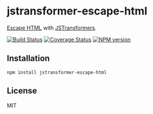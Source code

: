 # jstransformer-escape-html

[Escape HTML](https://github.com/component/escape-html) with [JSTransformers](http://github.com/jstransformers).

[![Build Status](https://img.shields.io/travis/jstransformers/jstransformer-escape-html/master.svg)](https://travis-ci.org/jstransformers/jstransformer-escape-html)
[![Coverage Status](https://img.shields.io/coveralls/jstransformers/jstransformer-escape-html/master.svg)](https://coveralls.io/r/jstransformers/jstransformer-escape-html?branch=master)
[![NPM version](https://img.shields.io/npm/v/jstransformer-escape-html.svg)](https://www.npmjs.org/package/jstransformer-escape-html)

## Installation

    npm install jstransformer-escape-html

## License

MIT
